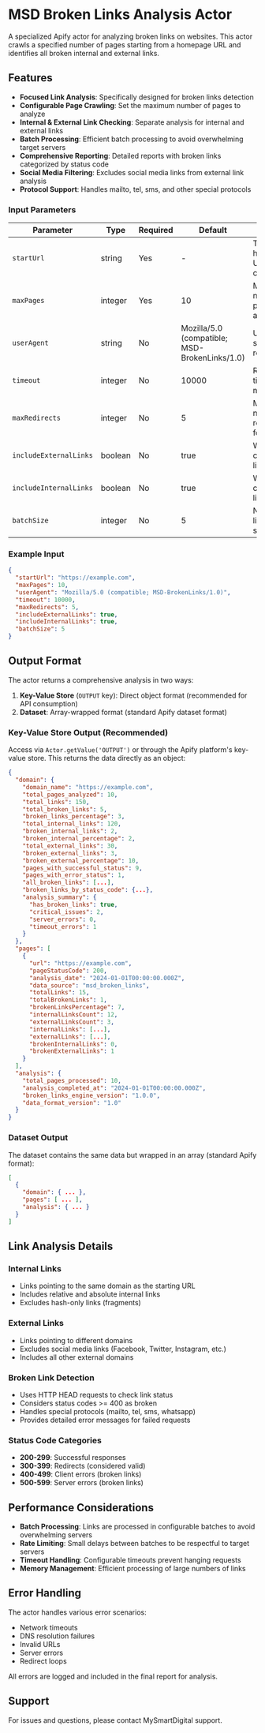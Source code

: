 # MSD Broken Links Analysis Actor

A specialized Apify actor for analyzing broken links on websites. This actor crawls a specified number of pages starting from a homepage URL and identifies all broken internal and external links.

## Features

- **Focused Link Analysis**: Specifically designed for broken links detection
- **Configurable Page Crawling**: Set the maximum number of pages to analyze
- **Internal & External Link Checking**: Separate analysis for internal and external links
- **Batch Processing**: Efficient batch processing to avoid overwhelming target servers
- **Comprehensive Reporting**: Detailed reports with broken links categorized by status code
- **Social Media Filtering**: Excludes social media links from external link analysis
- **Protocol Support**: Handles mailto, tel, sms, and other special protocols


### Input Parameters

| Parameter | Type | Required | Default | Description |
|-----------|------|----------|---------|-------------|
| `startUrl` | string | Yes | - | The homepage URL to start crawling from |
| `maxPages` | integer | Yes | 10 | Maximum number of pages to crawl and check |
| `userAgent` | string | No | Mozilla/5.0 (compatible; MSD-BrokenLinks/1.0) | User agent string for requests |
| `timeout` | integer | No | 10000 | Request timeout in milliseconds |
| `maxRedirects` | integer | No | 5 | Maximum number of redirects to follow |
| `includeExternalLinks` | boolean | No | true | Whether to check external links |
| `includeInternalLinks` | boolean | No | true | Whether to check internal links |
| `batchSize` | integer | No | 5 | Number of links to check simultaneously |

### Example Input

```json
{
  "startUrl": "https://example.com",
  "maxPages": 10,
  "userAgent": "Mozilla/5.0 (compatible; MSD-BrokenLinks/1.0)",
  "timeout": 10000,
  "maxRedirects": 5,
  "includeExternalLinks": true,
  "includeInternalLinks": true,
  "batchSize": 5
}
```

## Output Format

The actor returns a comprehensive analysis in two ways:

1. **Key-Value Store** (`OUTPUT` key): Direct object format (recommended for API consumption)
2. **Dataset**: Array-wrapped format (standard Apify dataset format)

### Key-Value Store Output (Recommended)

Access via `Actor.getValue('OUTPUT')` or through the Apify platform's key-value store. This returns the data directly as an object:

```json
{
  "domain": {
    "domain_name": "https://example.com",
    "total_pages_analyzed": 10,
    "total_links": 150,
    "total_broken_links": 5,
    "broken_links_percentage": 3,
    "total_internal_links": 120,
    "broken_internal_links": 2,
    "broken_internal_percentage": 2,
    "total_external_links": 30,
    "broken_external_links": 3,
    "broken_external_percentage": 10,
    "pages_with_successful_status": 9,
    "pages_with_error_status": 1,
    "all_broken_links": [...],
    "broken_links_by_status_code": {...},
    "analysis_summary": {
      "has_broken_links": true,
      "critical_issues": 2,
      "server_errors": 0,
      "timeout_errors": 1
    }
  },
  "pages": [
    {
      "url": "https://example.com",
      "pageStatusCode": 200,
      "analysis_date": "2024-01-01T00:00:00.000Z",
      "data_source": "msd_broken_links",
      "totalLinks": 15,
      "totalBrokenLinks": 1,
      "brokenLinksPercentage": 7,
      "internalLinksCount": 12,
      "externalLinksCount": 3,
      "internalLinks": [...],
      "externalLinks": [...],
      "brokenInternalLinks": 0,
      "brokenExternalLinks": 1
    }
  ],
  "analysis": {
    "total_pages_processed": 10,
    "analysis_completed_at": "2024-01-01T00:00:00.000Z",
    "broken_links_engine_version": "1.0.0",
    "data_format_version": "1.0"
  }
}
```

### Dataset Output

The dataset contains the same data but wrapped in an array (standard Apify format):

```json
[
  {
    "domain": { ... },
    "pages": [ ... ],
    "analysis": { ... }
  }
]
```

## Link Analysis Details

### Internal Links
- Links pointing to the same domain as the starting URL
- Includes relative and absolute internal links
- Excludes hash-only links (fragments)

### External Links
- Links pointing to different domains
- Excludes social media links (Facebook, Twitter, Instagram, etc.)
- Includes all other external domains

### Broken Link Detection
- Uses HTTP HEAD requests to check link status
- Considers status codes >= 400 as broken
- Handles special protocols (mailto, tel, sms, whatsapp)
- Provides detailed error messages for failed requests

### Status Code Categories
- **200-299**: Successful responses
- **300-399**: Redirects (considered valid)
- **400-499**: Client errors (broken links)
- **500-599**: Server errors (broken links)

## Performance Considerations

- **Batch Processing**: Links are processed in configurable batches to avoid overwhelming servers
- **Rate Limiting**: Small delays between batches to be respectful to target servers
- **Timeout Handling**: Configurable timeouts prevent hanging requests
- **Memory Management**: Efficient processing of large numbers of links

## Error Handling

The actor handles various error scenarios:
- Network timeouts
- DNS resolution failures
- Invalid URLs
- Server errors
- Redirect loops

All errors are logged and included in the final report for analysis.

## Support

For issues and questions, please contact MySmartDigital support.